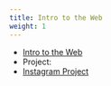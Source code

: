 ```yaml
---
title: Intro to the Web
weight: 1
---
```

* [Intro to the Web](https://coding-for-the-web.lsupathways.org/0_intro/intro_to_web/)
* Project:
* [Instagram Project](https://coding-for-the-web.lsupathways.org/0_intro/instagram_project/)